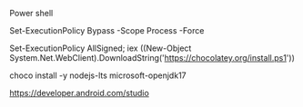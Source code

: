 Power shell

Set-ExecutionPolicy Bypass -Scope Process -Force

Set-ExecutionPolicy AllSigned; iex ((New-Object System.Net.WebClient).DownloadString('https://chocolatey.org/install.ps1'))

choco install -y nodejs-lts microsoft-openjdk17

https://developer.android.com/studio
